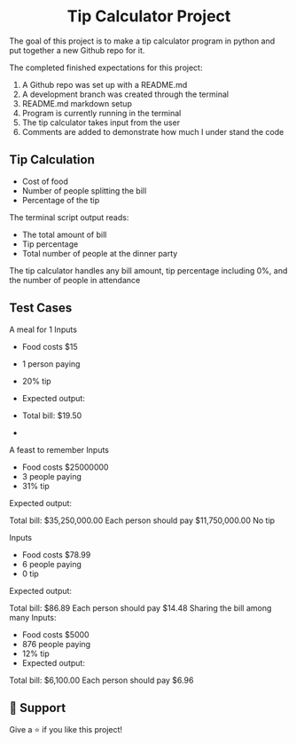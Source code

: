 <h1 align="center"><Pyhton Tip Calculator>Tip Calculator Project</h1>

<p align="center"><project-description></p>

The goal of this project is to make a tip calculator program in python and put together a new Github repo for it.

The completed finished expectations for this project:

1. A Github repo was set up with a README.md
2. A development branch was created through the terminal
3. README.md markdown setup 
4. Program is currently running in the terminal
5. The tip calculator takes input from the user
6. Comments are added to demonstrate how much I under stand the code 

## Tip Calculation

- Cost of food
- Number of people splitting the bill
- Percentage of the tip

The terminal script output reads:

- The total amount of bill
- Tip percentage
- Total number of people at the dinner party

The tip calculator handles any bill amount, tip percentage including 0%, and the number of people in attendance

## Test Cases 

A meal for 1
Inputs

- Food costs $15
- 1 person paying
- 20% tip
- Expected output:

- Total bill: $19.50
- 
A feast to remember
Inputs

- Food costs $25000000
- 3 people paying
- 31% tip

Expected output:

Total bill: $35,250,000.00
Each person should pay $11,750,000.00
No tip

Inputs

- Food costs $78.99
- 6 people paying
- 0 tip

Expected output:

Total bill: $86.89
Each person should pay $14.48
Sharing the bill among many
Inputs:

- Food costs $5000
- 876 people paying
- 12% tip
- Expected output:

Total bill: $6,100.00
Each person should pay $6.96


## 🤝 Support

Give a ⭐️ if you like this project!